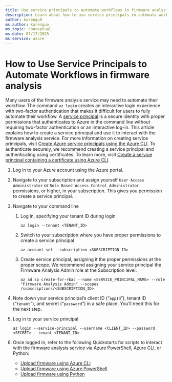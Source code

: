 ```yaml
---
title: Use service principals to automate workflows in firmware analysis
description: Learn about how to use service principals to automate workflows for firmware analysis.
author: karengu0
ms.author: karenguo
ms.topic: conceptual
ms.date: 07/17/2025
ms.service: azure
---
```

 
# How to Use Service Principals to Automate Workflows in firmware analysis

Many users of the firmware analysis service may need to automate their workflow. The command `az login` creates an interactive login experience with two-factor authentication that makes it difficult for users to fully automate their workflow. A [service principal](/entra/identity-platform/app-objects-and-service-principals) is a secure identity with proper permissions that authenticates to Azure in the command line without requiring two-factor authentication or an interactive log-in. This article explains how to create a service principal and use it to interact with the firmware analysis service. For more information on creating service principals, visit [Create Azure service principals using the Azure CLI](/cli/azure/azure-cli-sp-tutorial-1#create-a-service-principal). To authenticate securely, we recommend creating a service principal and authenticating using certificates. To learn more, visit [Create a service principal containing a certificate using Azure CLI](/cli/azure/azure-cli-sp-tutorial-3).

1. Log in to your Azure account using the Azure portal. 

2. Navigate to your subscription and assign yourself `User Access Administrator` or `Role Based Access Control Administrator` permissions, or higher, in your subscription. This gives you permission to create a service principal.

3.	Navigate to your command line

    1. Log in, specifying your tenant ID during login

        ```azurecli
        az login --tenant <TENANT_ID>
        ```

    3. Switch to your subscription where you have proper permissions to create a service principal
        
        ```azurecli
        az account set --subscription <SUBSCRIPTION_ID>
        ```

    5. Create service principal, assigning it the proper permissions at the proper scope. We recommend assigning your service principal the Firmware Analysis Admin role at the Subscription level.

        ```azurecli
        az ad sp create-for-rbac --name <SERVICE_PRINCIPAL_NAME> --role "Firmware Analysis Admin" --scopes /subscriptions/<SUBSCRIPTION_ID>
        ```

4.	Note down your service principal’s client ID (“`appId`”), tenant ID (“`tenant`”), and secret (“`password`”) in a safe place. You’ll need this for the next step.

5.	Log in to your service principal

    ```azurecli
    az login --service-principal --username <CLIENT_ID> --password <SECRET> --tenant <TENANT_ID>
    ```

6.	Once logged in, refer to the following Quickstarts for scripts to interact with the firmware analysis service via Azure PowerShell, Azure CLI, or Python:
    - [Upload firmware using Azure CLI](quickstart-upload-firmware-using-azure-command-line-interface.md)
    - [Upload firmware using Azure PowerShell](quickstart-upload-firmware-using-powershell.md)
    - [Upload firmware using Python](quickstart-upload-firmware-using-python.md)
 
 